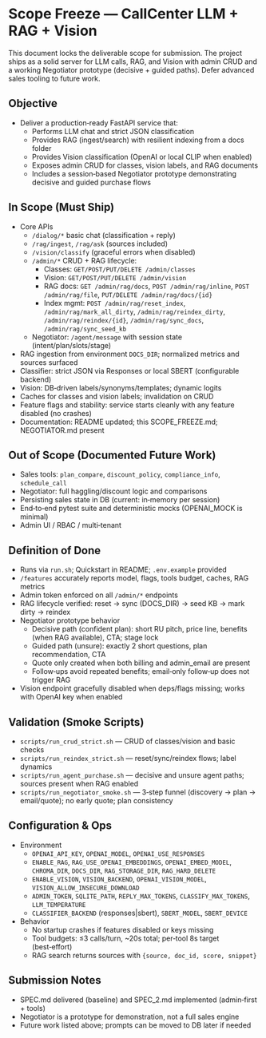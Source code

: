 # Scope Freeze — CallCenter LLM + RAG + Vision

This document locks the deliverable scope for submission. The project ships as a solid server for LLM calls, RAG, and Vision with admin CRUD and a working Negotiator prototype (decisive + guided paths). Defer advanced sales tooling to future work.

## Objective
- Deliver a production‑ready FastAPI service that:
  - Performs LLM chat and strict JSON classification
  - Provides RAG (ingest/search) with resilient indexing from a docs folder
  - Provides Vision classification (OpenAI or local CLIP when enabled)
  - Exposes admin CRUD for classes, vision labels, and RAG documents
  - Includes a session‑based Negotiator prototype demonstrating decisive and guided purchase flows

## In Scope (Must Ship)
- Core APIs
  - `/dialog/*` basic chat (classification + reply)
  - `/rag/ingest`, `/rag/ask` (sources included)
  - `/vision/classify` (graceful errors when disabled)
  - `/admin/*` CRUD + RAG lifecycle:
    - Classes: `GET/POST/PUT/DELETE /admin/classes`
    - Vision: `GET/POST/PUT/DELETE /admin/vision`
    - RAG docs: `GET /admin/rag/docs`, `POST /admin/rag/inline`, `POST /admin/rag/file`, `PUT/DELETE /admin/rag/docs/{id}`
    - Index mgmt: `POST /admin/rag/reset_index`, `/admin/rag/mark_all_dirty`, `/admin/rag/reindex_dirty`, `/admin/rag/reindex/{id}`, `/admin/rag/sync_docs`, `/admin/rag/sync_seed_kb`
  - Negotiator: `/agent/message` with session state (intent/plan/slots/stage)
- RAG ingestion from environment `DOCS_DIR`; normalized metrics and sources surfaced
- Classifier: strict JSON via Responses or local SBERT (configurable backend)
- Vision: DB‑driven labels/synonyms/templates; dynamic logits
- Caches for classes and vision labels; invalidation on CRUD
- Feature flags and stability: service starts cleanly with any feature disabled (no crashes)
- Documentation: README updated; this SCOPE_FREEZE.md; NEGOTIATOR.md present

## Out of Scope (Documented Future Work)
- Sales tools: `plan_compare`, `discount_policy`, `compliance_info`, `schedule_call`
- Negotiator: full haggling/discount logic and comparisons
- Persisting sales state in DB (current: in‑memory per session)
- End‑to‑end pytest suite and deterministic mocks (OPENAI_MOCK is minimal)
- Admin UI / RBAC / multi‑tenant

## Definition of Done
- Runs via `run.sh`; Quickstart in README; `.env.example` provided
- `/features` accurately reports model, flags, tools budget, caches, RAG metrics
- Admin token enforced on all `/admin/*` endpoints
- RAG lifecycle verified: reset → sync (DOCS_DIR) → seed KB → mark dirty → reindex
- Negotiator prototype behavior
  - Decisive path (confident plan): short RU pitch, price line, benefits (when RAG available), CTA; stage lock
  - Guided path (unsure): exactly 2 short questions, plan recommendation, CTA
  - Quote only created when both billing and admin_email are present
  - Follow‑ups avoid repeated benefits; email‑only follow‑up does not trigger RAG
- Vision endpoint gracefully disabled when deps/flags missing; works with OpenAI key when enabled

## Validation (Smoke Scripts)
- `scripts/run_crud_strict.sh` — CRUD of classes/vision and basic checks
- `scripts/run_reindex_strict.sh` — reset/sync/reindex flows; label dynamics
- `scripts/run_agent_purchase.sh` — decisive and unsure agent paths; sources present when RAG enabled
- `scripts/run_negotiator_smoke.sh` — 3‑step funnel (discovery → plan → email/quote); no early quote; plan consistency

## Configuration & Ops
- Environment
  - `OPENAI_API_KEY`, `OPENAI_MODEL`, `OPENAI_USE_RESPONSES`
  - `ENABLE_RAG`, `RAG_USE_OPENAI_EMBEDDINGS`, `OPENAI_EMBED_MODEL`, `CHROMA_DIR`, `DOCS_DIR`, `RAG_STORAGE_DIR`, `RAG_HARD_DELETE`
  - `ENABLE_VISION`, `VISION_BACKEND`, `OPENAI_VISION_MODEL`, `VISION_ALLOW_INSECURE_DOWNLOAD`
  - `ADMIN_TOKEN`, `SQLITE_PATH`, `REPLY_MAX_TOKENS`, `CLASSIFY_MAX_TOKENS`, `LLM_TEMPERATURE`
  - `CLASSIFIER_BACKEND` (responses|sbert), `SBERT_MODEL`, `SBERT_DEVICE`
- Behavior
  - No startup crashes if features disabled or keys missing
  - Tool budgets: ≤3 calls/turn, ~20s total; per‑tool 8s target (best‑effort)
  - RAG search returns sources with `{source, doc_id, score, snippet}`

## Submission Notes
- SPEC.md delivered (baseline) and SPEC_2.md implemented (admin‑first + tools)
- Negotiator is a prototype for demonstration, not a full sales engine
- Future work listed above; prompts can be moved to DB later if needed

